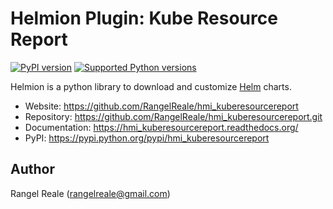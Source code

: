 # Helmion Plugin: Kube Resource Report

[![PyPI version](https://img.shields.io/pypi/v/hmi_kuberesourcereport.svg)](https://pypi.python.org/pypi/hmi_kuberesourcereport/)
[![Supported Python versions](https://img.shields.io/pypi/pyversions/hmi_kuberesourcereport.svg)](https://pypi.python.org/pypi/hmi_kuberesourcereport/)

Helmion is a python library to download and customize [Helm](https://helm.sh/) charts.

* Website: https://github.com/RangelReale/hmi_kuberesourcereport
* Repository: https://github.com/RangelReale/hmi_kuberesourcereport.git
* Documentation: https://hmi_kuberesourcereport.readthedocs.org/
* PyPI: https://pypi.python.org/pypi/hmi_kuberesourcereport

## Author

Rangel Reale (rangelreale@gmail.com)
